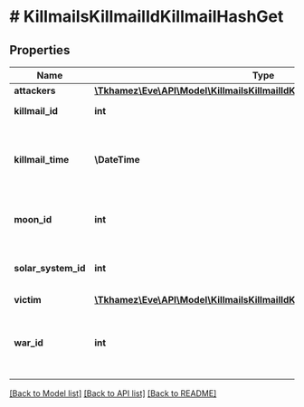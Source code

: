 # # KillmailsKillmailIdKillmailHashGet

## Properties

Name | Type | Description | Notes
------------ | ------------- | ------------- | -------------
**attackers** | [**\Tkhamez\Eve\API\Model\KillmailsKillmailIdKillmailHashGetAttackersInner[]**](KillmailsKillmailIdKillmailHashGetAttackersInner.md) |  |
**killmail_id** | **int** | ID of the killmail |
**killmail_time** | **\DateTime** | Time that the victim was killed and the killmail generated |
**moon_id** | **int** | Moon if the kill took place at one | [optional]
**solar_system_id** | **int** | Solar system that the kill took place in |
**victim** | [**\Tkhamez\Eve\API\Model\KillmailsKillmailIdKillmailHashGetVictim**](KillmailsKillmailIdKillmailHashGetVictim.md) |  |
**war_id** | **int** | War if the killmail is generated in relation to an official war | [optional]

[[Back to Model list]](../../README.md#models) [[Back to API list]](../../README.md#endpoints) [[Back to README]](../../README.md)
